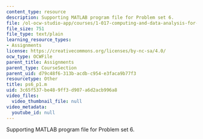 ```yaml
---
content_type: resource
description: Supporting MATLAB program file for Problem set 6.
file: /ol-ocw-studio-app/courses/1-017-computing-and-data-analysis-for-environmental-applications-fall-2003/3c65f537be489ff3d907a6d2acb996a8_ps6_p1.m
file_size: 751
file_type: text/plain
learning_resource_types:
- Assignments
license: https://creativecommons.org/licenses/by-nc-sa/4.0/
ocw_type: OCWFile
parent_title: Assignments
parent_type: CourseSection
parent_uid: d79c48f6-313b-acdb-c954-e3faca9b77f3
resourcetype: Other
title: ps6_p1.m
uid: 3c65f537-be48-9ff3-d907-a6d2acb996a8
video_files:
  video_thumbnail_file: null
video_metadata:
  youtube_id: null
---
```

Supporting MATLAB program file for Problem set 6.